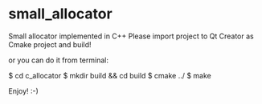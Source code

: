 # small_allocator
Small allocator implemented in C++
Please import project to Qt Creator as Cmake project and build!

or you can do it from terminal:

$ cd c_allocator
$ mkdir build && cd build
$ cmake ../
$ make

Enjoy! :-)
